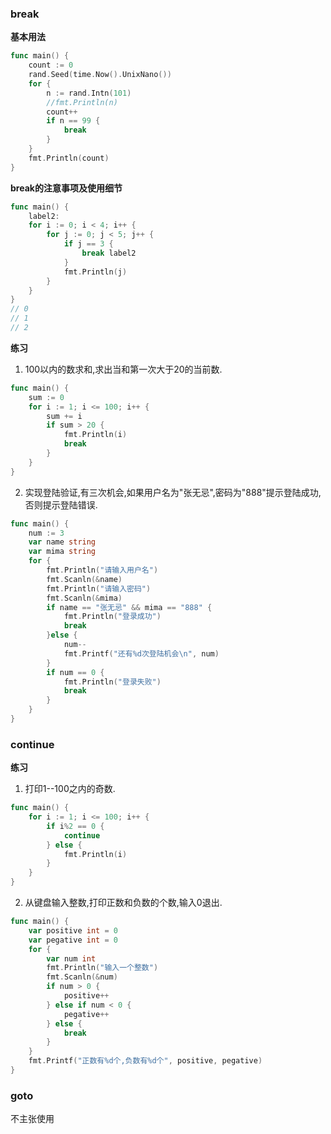 ### break
**基本用法**
```go
func main() {
	count := 0
	rand.Seed(time.Now().UnixNano())
	for {
		n := rand.Intn(101)
		//fmt.Println(n)
		count++
		if n == 99 {
			break
		}
	}
	fmt.Println(count)
}
```

**break的注意事项及使用细节**
```go
func main() {
	label2:
	for i := 0; i < 4; i++ {
		for j := 0; j < 5; j++ {
			if j == 3 {
				break label2
			}
			fmt.Println(j)
		}
	}
}
// 0
// 1
// 2
```

**练习**
1. 100以内的数求和,求出当和第一次大于20的当前数.
```go
func main() {
	sum := 0
	for i := 1; i <= 100; i++ {
		sum += i
		if sum > 20 {
			fmt.Println(i)
			break
		}
	}
}
```

2. 实现登陆验证,有三次机会,如果用户名为"张无忌",密码为"888"提示登陆成功,否则提示登陆错误.
```go
func main() {
	num := 3
	var name string
	var mima string
	for {
		fmt.Println("请输入用户名")
		fmt.Scanln(&name)
		fmt.Println("请输入密码")
		fmt.Scanln(&mima)
		if name == "张无忌" && mima == "888" {
			fmt.Println("登录成功")
			break
		}else {
			num--
			fmt.Printf("还有%d次登陆机会\n", num)
		}
		if num == 0 {
			fmt.Println("登录失败")
			break
		} 
	}
}
```
### continue
**练习**
1. 打印1--100之内的奇数.
```go
func main() {
	for i := 1; i <= 100; i++ {
		if i%2 == 0 {
			continue
		} else {
			fmt.Println(i)
		}
	}
}
```
2. 从键盘输入整数,打印正数和负数的个数,输入0退出.
```go
func main() {
	var positive int = 0
	var pegative int = 0
	for {
		var num int
		fmt.Println("输入一个整数")
		fmt.Scanln(&num)
		if num > 0 {
			positive++
		} else if num < 0 {
			pegative++
		} else {
			break
		}
	}
	fmt.Printf("正数有%d个,负数有%d个", positive, pegative)
}
```

### goto
不主张使用
